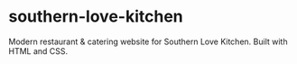 # southern-love-kitchen
Modern restaurant &amp; catering website for Southern Love Kitchen. Built with HTML and CSS.
